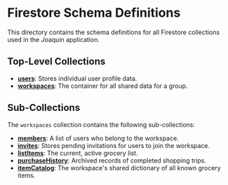 # Firestore Schema Definitions

This directory contains the schema definitions for all Firestore collections used in the Joaquin application.

## Top-Level Collections

-   **[users](./users.md)**: Stores individual user profile data.
-   **[workspaces](./workspaces.md)**: The container for all shared data for a group.

## Sub-Collections

The `workspaces` collection contains the following sub-collections:

-   **[members](./members.md)**: A list of users who belong to the workspace.
-   **[invites](./invites.md)**: Stores pending invitations for users to join the workspace.
-   **[listItems](./listItems.md)**: The current, active grocery list.
-   **[purchaseHistory](./purchaseHistory.md)**: Archived records of completed shopping trips.
-   **[itemCatalog](./itemCatalog.md)**: The workspace's shared dictionary of all known grocery items.
